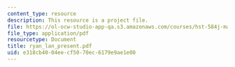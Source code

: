 ```yaml
---
content_type: resource
description: This resource is a project file.
file: https://ol-ocw-studio-app-qa.s3.amazonaws.com/courses/hst-584j-magnetic-resonance-analytic-biochemical-and-imaging-techniques-spring-2006/e318cb4004eecf5070ec6179e9ae1e00_ryan_lan_present.pdf
file_type: application/pdf
resourcetype: Document
title: ryan_lan_present.pdf
uid: e318cb40-04ee-cf50-70ec-6179e9ae1e00
---
```

